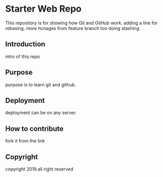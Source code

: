 # Starter Web Repo

This repository is for showing how Git and GitHub work.
adding a line for rebasing, more hcnages from feature branch too
doing stashing
## Introduction
intro of this repo
## Purpose
purpose is to learn git and github.
## Deployment
deployment can be on any server.

## How to contribute  
fork it from the link

## Copyright
copyright 2019.all right reserved


